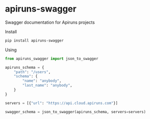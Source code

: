 # apiruns-swagger

Swagger documentation for Apiruns projects

Install

```bash
pip install apiruns-swagger
```

Using
```python
from apiruns_swagger import json_to_swagger

apiruns_schema = {
    "path": "/users",
    "schema": {
        "name": "anybody",
        "last_name": "anybody",
    }
}

servers = [{"url": "https://api.cloud.apiruns.com"}]

swagger_schema = json_to_swagger(apiruns_schema, servers=servers)
```
